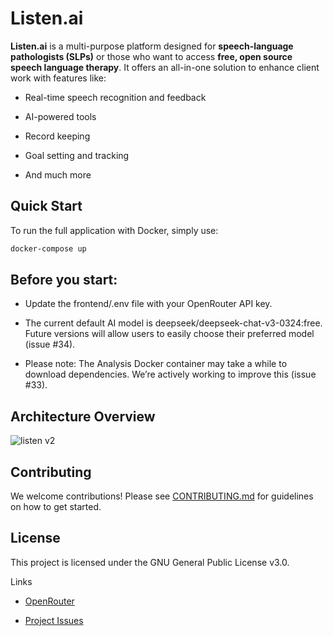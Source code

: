 # Listen.ai
**Listen.ai** is a multi-purpose platform designed for **speech-language pathologists (SLPs)** or those who want to access **free, open source speech language therapy**.
It offers an all-in-one solution to enhance client work with features like:

- Real-time speech recognition and feedback

- AI-powered tools

- Record keeping

- Goal setting and tracking

- And much more

## Quick Start
To run the full application with Docker, simply use:

```sh
docker-compose up
```

## Before you start:

- Update the frontend/.env file with your OpenRouter API key.

- The current default AI model is deepseek/deepseek-chat-v3-0324:free.
Future versions will allow users to easily choose their preferred model (issue #34).

- Please note: The Analysis Docker container may take a while to download dependencies.
We’re actively working to improve this (issue #33).


## Architecture Overview
![listen v2](https://github.com/user-attachments/assets/51950b2e-3a81-46b1-9c0a-30e790cc9a8e)


## Contributing
We welcome contributions!
Please see <a href="https://github.com/uroshm/listen/blob/main/CONTRIBUTING.md">CONTRIBUTING.md</a> for guidelines on how to get started.

## License
This project is licensed under the GNU General Public License v3.0.

Links
- <a href="https://openrouter.ai/">OpenRouter</a>

- <a href="https://github.com/uroshm/listen/issues">Project Issues</a>
